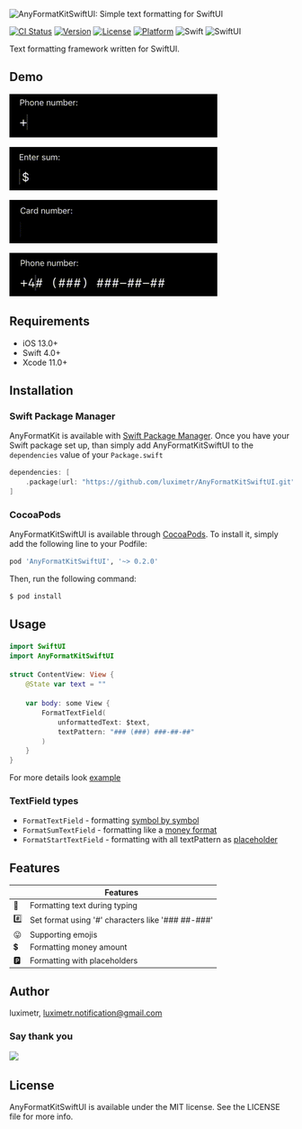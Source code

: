 ![AnyFormatKitSwiftUI: Simple text formatting for SwiftUI](https://github.com/luximetr/AnyFormatKitSwiftUI/blob/develop/Assets/anyformatkitswiftui_logo.jpeg)

[![CI Status](http://img.shields.io/travis/luximetr/AnyFormatKitSwiftUI.svg?style=flat)](https://travis-ci.org/luximetr/AnyFormatKitSwiftUI)
[![Version](https://img.shields.io/cocoapods/v/AnyFormatKitSwiftUI.svg?style=flat)](http://cocoapods.org/pods/AnyFormatKitSwiftUI)
[![License](https://img.shields.io/cocoapods/l/AnyFormatKitSwiftUI.svg?style=flat)](http://cocoapods.org/pods/AnyFormatKitSwiftUI)
[![Platform](https://img.shields.io/cocoapods/p/AnyFormatKitSwiftUI.svg?style=flat)](http://cocoapods.org/pods/AnyFormatKitSwiftUI)
![Swift](https://img.shields.io/badge/%20in-swift%205.0-brightgreen.svg)
![SwiftUI](https://img.shields.io/badge/%20in-swiftUI-brightgreen.svg)

Text formatting framework written for SwiftUI.

## Demo

![Phone number example](Assets/example_phone_number.gif)

![Currency example](Assets/example_sum.gif)

![Card number example](Assets/example_card_number.gif)

![Placeholder number number example](Assets/example_placeholder_phone_number.gif)


## Requirements

- iOS 13.0+
- Swift 4.0+
- Xcode 11.0+

## Installation

### Swift Package Manager
AnyFormatKit is available with [Swift Package Manager](https://swift.org/package-manager/). 
Once you have your Swift package set up, than simply add AnyFormatKitSwiftUI to the `dependencies` value of your `Package.swift`

```swift
dependencies: [
    .package(url: "https://github.com/luximetr/AnyFormatKitSwiftUI.git", .upToNextMajor(from: "0.2.0"))
]
```

### CocoaPods

AnyFormatKitSwiftUI is available through [CocoaPods](http://cocoapods.org). To install
it, simply add the following line to your Podfile:

```ruby
pod 'AnyFormatKitSwiftUI', '~> 0.2.0'
```

Then, run the following command:

```bash
$ pod install
```

## Usage

```swift
import SwiftUI
import AnyFormatKitSwiftUI

struct ContentView: View {
    @State var text = ""
    
    var body: some View {
        FormatTextField(
            unformattedText: $text,
            textPattern: "### (###) ###-##-##"
        )
    }
}
```

For more details look [example](Example/SPMCheck/SPMCheck/ContentView.swift)

### TextField types

- `FormatTextField` - formatting [symbol by symbol](Assets/example_phone_number.gif)
- `FormatSumTextField` - formatting like a [money format](Assets/example_sum.gif)
- `FormatStartTextField` - formatting with all textPattern as [placeholder](Assets/example_placeholder_phone_number.gif)

## Features

| |Features |
|-------------------|------------------------------------------------------------|
:bicyclist:| Formatting text during typing
:hash:| Set format using '#' characters like '### ##-###'
:stuck_out_tongue:| Supporting emojis
:heavy_dollar_sign:| Formatting money amount
:parking:| Formatting with placeholders

## Author

luximetr, luximetr.notification@gmail.com

### Say thank you

<a href="https://paypal.me/luximetr/"><img src="https://github.com/andreostrovsky/donate-with-paypal/blob/master/PNG/blue.png" height="40"></a>

## License

AnyFormatKitSwiftUI is available under the MIT license. See the LICENSE file for more info.

